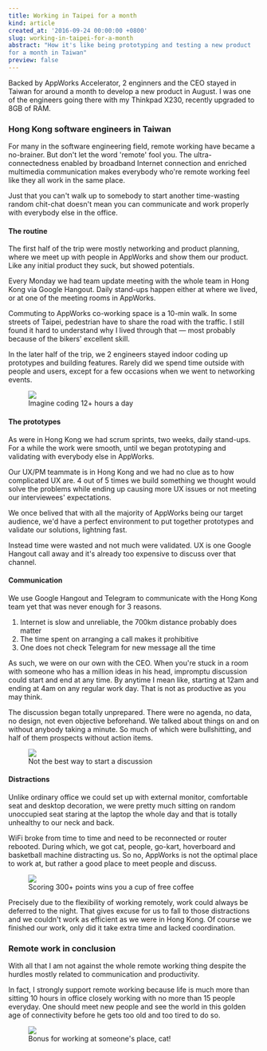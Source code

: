 ```yaml
---
title: Working in Taipei for a month
kind: article
created_at: '2016-09-24 00:00:00 +0800'
slug: working-in-taipei-for-a-month
abstract: "How it's like being prototyping and testing a new product
for a month in Taiwan"
preview: false
---
```


Backed by AppWorks Accelerator, 2 enginners and the CEO stayed in Taiwan for around a month to develop
a new product in August. I was one of the engineers going there with my Thinkpad X230, recently
upgraded to 8GB of RAM.

### Hong Kong software engineers in Taiwan

For many in the software engineering field, remote working have became a no-brainer. But don't let the
word 'remote' fool you. The ultra-connectedness enabled by broadband Internet connection and enriched
multimedia communication makes everybody who're remote working feel like they all work in the same place.

Just that you can't walk up to somebody to start another time-wasting random chit-chat doesn't mean you can
communicate and work properly with everybody else in the office.

#### The routine

The first half of the trip were mostly networking and product planning, where we meet up with people in AppWorks and
show them our product. Like any initial product they suck, but showed potentials.

Every Monday we had team update meeting with the whole team in Hong Kong via Google Hangout. Daily stand-ups happen
either at where we lived, or at one of the meeting rooms in AppWorks.

Commuting to AppWorks co-working space is a 10-min walk. In some streets of Taipei, pedestrian have to share the road
with the traffic. I still found it hard to understand why I lived through that &mdash; most probably because of the bikers'
excellent skill.

In the later half of the trip, we 2 engineers stayed indoor coding up prototypes and building features.
Rarely did we spend time outside with people and users, except for a few occasions when we went to networking events.

<figure>
<img src='./work-no-play.gif'/>
<figcaption>Imagine coding 12+ hours a day</figcaption>
</figure>

#### The prototypes

As were in Hong Kong we had scrum sprints, two weeks, daily stand-ups. For a while the work were smooth, until we
began prototyping and validating with everybody else in AppWorks.

Our UX/PM teammate is in Hong Kong and we had no clue as to how complicated UX are. 4 out of 5 times we build something
we thought would solve the problems while ending up causing more UX issues or not meeting our interviewees' expectations.

We once belived that with all the majority of AppWorks being our target audience, we'd have a perfect environment to put
together prototypes and validate our solutions, lightning fast.

Instead time were wasted and not much were validated. UX is one Google Hangout call away and it's already too expensive to discuss over that channel.

#### Communication

We use Google Hangout and Telegram to communicate with the Hong Kong team yet that was never enough for 3 reasons.

1. Internet is slow and unreliable, the 700km distance probably does matter
2. The time spent on arranging a call makes it prohibitive
3. One does not check Telegram for new message all the time

As such, we were on our own with the CEO. When you're stuck in a room with someone who has a million ideas in his head,
impromptu discussion could start and end at any time. By anytime I mean like, starting at 12am and ending at 4am on any
regular work day. That is not as productive as you may think.

The discussion began totally unprepared. There were no agenda, no data, no design, not even objective
beforehand. We talked about things on and on without anybody taking a minute. So much of which were bullshitting, and
half of them prospects without action items.

<figure>
<img src='./pretend.jpg' style='max-height: 500px;'/>
<figcaption>Not the best way to start a discussion</figcaption>
</figure>

#### Distractions

Unlike ordinary office we could set up with external monitor, comfortable seat and desktop decoration, we were pretty
much sitting on random unoccupied seat staring at the laptop the whole day and that is totally unhealthy to our neck and
back.

WiFi broke from time to time and need to be reconnected or router rebooted. During which, we got cat, people, go-kart,
hoverboard and basketball machine distracting us. So no, AppWorks is not the optimal place to work at, but rather a good
place to meet people and discuss.

<figure>
<img src='./basketball.png' style='max-height: 500px'/>
<figcaption>Scoring 300+ points wins you a cup of free coffee</figcaption>
</figure>

Precisely due to the flexibility of working remotely, work could always be deferred to the night. That gives excuse for
us to fall to those distractions and we couldn't work as efficient as we were in Hong Kong. Of course we finished our
work, only did it take extra time and lacked coordination.

### Remote work in conclusion

With all that I am not against the whole remote working thing despite the hurdles mostly related to communication and
productivity.

In fact, I strongly support remote working because life is much more than sitting 10 hours in office closely
working with no more than 15 people everyday. One should meet new people and see the world in this golden age of
connectivity before he gets too old and too tired to do so.

<figure>
<img src='./cat.jpg'/>
<figcaption>Bonus for working at someone's place, cat!</figcaption>
</figure>
